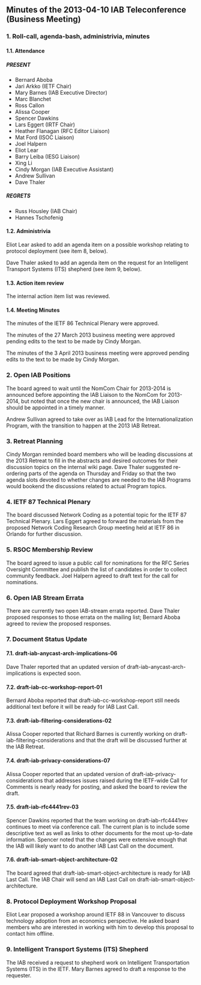 
Minutes of the 2013-04-10 IAB Teleconference (Business Meeting)
---------------------------------------------------------------


### 1. Roll-call, agenda-bash, administrivia, minutes


#### 1.1. Attendance


##### PRESENT


* Bernard Aboba
* Jari Arkko (IETF Chair)
* Mary Barnes (IAB Executive Director)
* Marc Blanchet
* Ross Callon
* Alissa Cooper
* Spencer Dawkins
* Lars Eggert (IRTF Chair)
* Heather Flanagan (RFC Editor Liaison)
* Mat Ford (ISOC Liaison)
* Joel Halpern
* Eliot Lear
* Barry Leiba (IESG Liaison)
* Xing Li
* Cindy Morgan (IAB Executive Assistant)
* Andrew Sullivan
* Dave Thaler


##### REGRETS


* Russ Housley (IAB Chair)
* Hannes Tschofenig


#### 1.2. Administrivia


Eliot Lear asked to add an agenda item on a possible workshop relating to protocol deployment (see item 8, below).


Dave Thaler asked to add an agenda item on the request for an Intelligent Transport Systems (ITS) shepherd (see item 9, below).


#### 1.3. Action item review


The internal action item list was reviewed.


#### 1.4. Meeting Minutes


The minutes of the IETF 86 Technical Plenary were approved.


The minutes of the 27 March 2013 business meeting were approved pending edits to the text to be made by Cindy Morgan.


The minutes of the 3 April 2013 business meeting were approved pending edits to the text to be made by Cindy Morgan.


### 2. Open IAB Positions


The board agreed to wait until the NomCom Chair for 2013-2014 is announced before appointing the IAB Liaison to the NomCom for 2013-2014, but noted that once the new chair is announced, the IAB Liaison should be appointed in a timely manner.


Andrew Sullivan agreed to take over as IAB Lead for the Internationalization Program, with the transition to happen at the 2013 IAB Retreat.


### 3. Retreat Planning


Cindy Morgan reminded board members who will be leading discussions at the 2013 Retreat to fill in the abstracts and desired outcomes for their discussion topics on the internal wiki page. Dave Thaler suggested re-ordering parts of the agenda on Thursday and Friday so that the two agenda slots devoted to whether changes are needed to the IAB Programs would bookend the discussions related to actual Program topics.


### 4. IETF 87 Technical Plenary


The board discussed Network Coding as a potential topic for the IETF 87 Technical Plenary. Lars Eggert agreed to forward the materials from the proposed Network Coding Research Group meeting held at IETF 86 in Orlando for further discussion.


### 5. RSOC Membership Review


The board agreed to issue a public call for nominations for the RFC Series Oversight Committee and publish the list of candidates in order to collect community feedback. Joel Halpern agreed to draft text for the call for nominations.


### 6. Open IAB Stream Errata


There are currently two open IAB-stream errata reported. Dave Thaler proposed responses to those errata on the mailing list; Bernard Aboba agreed to review the proposed responses.


### 7. Document Status Update


#### 7.1. draft-iab-anycast-arch-implications-06


Dave Thaler reported that an updated version of draft-iab-anycast-arch-implications is expected soon.


#### 7.2. draft-iab-cc-workshop-report-01


Bernard Aboba reported that draft-iab-cc-workshop-report still needs additional text before it will be ready for IAB Last Call.


#### 7.3. draft-iab-filtering-considerations-02


Alissa Cooper reported that Richard Barnes is currently working on draft-iab-filtering-considerations and that the draft will be discussed further at the IAB Retreat.


#### 7.4. draft-iab-privacy-considerations-07


Alissa Cooper reported that an updated version of draft-iab-privacy-considerations that addresses issues raised during the IETF-wide Call for Comments is nearly ready for posting, and asked the board to review the draft.


#### 7.5. draft-iab-rfc4441rev-03


Spencer Dawkins reported that the team working on draft-iab-rfc4441rev continues to meet via conference call. The current plan is to include some descriptive text as well as links to other documents for the most up-to-date information. Spencer noted that the changes were extensive enough that the IAB will likely want to do another IAB Last Call on the document.


#### 7.6. draft-iab-smart-object-architecture-02


The board agreed that draft-iab-smart-object-architecture is ready for IAB Last Call. The IAB Chair will send an IAB Last Call on draft-iab-smart-object-architecture.


### 8. Protocol Deployment Workshop Proposal


Eliot Lear proposed a workshop around IETF 88 in Vancouver to discuss technology adoption from an economics perspective. He asked board members who are interested in working with him to develop this proposal to contact him offline.


### 9. Intelligent Transport Systems (ITS) Shepherd


The IAB received a request to shepherd work on Intelligent Transportation Systems (ITS) in the IETF. Mary Barnes agreed to draft a response to the requester.


